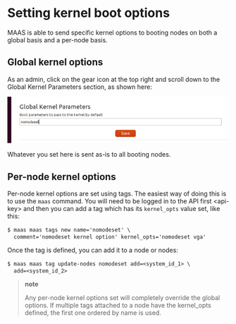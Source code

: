Setting kernel boot options
===========================

MAAS is able to send specific kernel options to booting nodes on both a global basis and a per-node basis.

Global kernel options
---------------------

As an admin, click on the gear icon at the top right and scroll down to the Global Kernel Parameters section, as shown here:

![image](media/global_kernel_opts.png)

Whatever you set here is sent as-is to all booting nodes.

Per-node kernel options
-----------------------

Per-node kernel options are set using tags. The easiest way of doing this is to use the `maas` command. You will need to be
logged in to the API first \<api-key\> and then you can add a tag which has its `kernel_opts` value set, like this:

    $ maas maas tags new name='nomodeset' \
      comment='nomodeset kernel option' kernel_opts='nomodeset vga'

Once the tag is defined, you can add it to a node or nodes:

    $ maas maas tag update-nodes nomodeset add=<system_id_1> \
      add=<system_id_2>

> **note**
>
> Any per-node kernel options set will completely override the global options. If multiple tags attached to a node have the kernel\_opts defined, the first one ordered by name is used.

